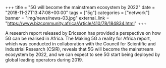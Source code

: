 +++
title = "5G will become the mainstream ecosystem by 2022"
date = "2018-11-27T13:47:08+00:00"
tags = ["5g"]
categories = ["network"]
banner = "img/news/news-03.jpg"
external_link = "https://www.bizcommunity.africa/Article/410/78/184834.html"
+++

A research report released by Ericsson has provided a perspective on how 5G can be realised in Africa. The Making 5G a reality for Africa report, which was conducted in collaboration with the Council for Scientific and Industrial Research (CSIR), reveals that 5G will become the mainstream ecosystem by 2022, and we can expect to see 5G start being deployed by global leading operators during 2019.

